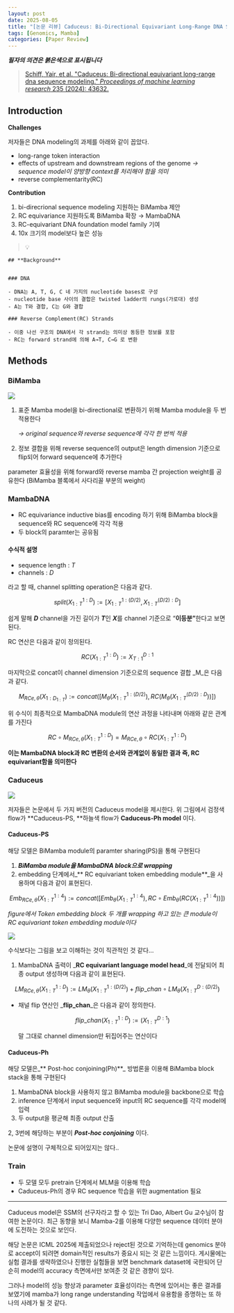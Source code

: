 ```yaml
---
layout: post
date: 2025-08-05
title: "[논문 리뷰] Caduceus: Bi-Directional Equivariant Long-Range DNA Sequence Modeling"
tags: [Genomics, Mamba]
categories: [Paper Review]
---
```


<span class="notion-red">_**필자의 의견은 붉은색으로 표시됩니다**_</span>


> [Schiff, Yair, et al. "Caduceus: Bi-directional equivariant long-range dna sequence modeling." ](https://pmc.ncbi.nlm.nih.gov/articles/PMC12189541/)[_Proceedings of machine learning research_](https://pmc.ncbi.nlm.nih.gov/articles/PMC12189541/)[ 235 (2024): 43632.](https://pmc.ncbi.nlm.nih.gov/articles/PMC12189541/)



## Introduction


**Challenges**


저자들은 DNA modeling의 과제를 아래와 같이 꼽았다.

- long-range token interaction
- effects of upstream and downstream regions of the genome 
_→ sequence model이 양방향 context를 처리해야 함을 의미_
- reverse complementarity(RC)

**Contribution**

1. bi-direcrional sequence modeling 지원하는 BiMamba 제안
1. RC equivariance 지원하도록 BiMamba 확장 → MambaDNA
1. RC-equivariant DNA foundation model family 기여
1. 10x 크기의 model보다 높은 성능

> 💡 


	## **Background**


	### DNA

	- DNA는 A, T, G, C 네 가지의 nucleotide bases로 구성
	- nucleotide base 사이의 결합은 twisted ladder의 rungs(가로대) 생성
	- A는 T와 결합, C는 G와 결합

	### Reverse Complement(RC) Strands

	- 이중 나선 구조의 DNA에서 각 strand는 의미상 동등한 정보를 포함
	- RC는 forward strand에 의해 A→T, C→G 로 변환


## Methods



### BiMamba


![](https://prod-files-secure.s3.us-west-2.amazonaws.com/542b861c-36a8-4051-84e5-8804b6728dba/2c247d59-7815-4980-99f0-8f0d21f445a7/image.png?X-Amz-Algorithm=AWS4-HMAC-SHA256&X-Amz-Content-Sha256=UNSIGNED-PAYLOAD&X-Amz-Credential=ASIAZI2LB466ZXOLAMOC%2F20250907%2Fus-west-2%2Fs3%2Faws4_request&X-Amz-Date=20250907T120103Z&X-Amz-Expires=3600&X-Amz-Security-Token=IQoJb3JpZ2luX2VjEDsaCXVzLXdlc3QtMiJGMEQCICCW7OglAU%2Fi%2BHP4%2F58BYdXUrEGEd2QmvxPCPTd72DHtAiA1hsB6Drb%2Fef3YI%2Bln1w%2BVOJRWeXTL27OAYTI5aXF3myqIBAik%2F%2F%2F%2F%2F%2F%2F%2F%2F%2F8BEAAaDDYzNzQyMzE4MzgwNSIMz7Ynlizsw6LCLrmmKtwDRfN%2FqwLjBu1mfSerB6QbswH5GQ47aWdFKGvDXncphel1rhzgBzGqMdqUYmFGkr7kTPXgSnJUDdGUyD7PGIpBo8N2JkThXg%2FtdC5MxK33%2Bwldtzo4%2Bs7P%2FTWuOyzdDjmuAWQtJgu02cMnV3u0L3NRhBxGehGnVFBPDKSAFbyub2oBZHLQQEc3J4J%2F6WPjiNTTzOJ8Jl2SK6%2FkLEj%2FWmM8kWiqyVDAbsygxdiDbCrPm9rJn83KzcZgyyZWnT%2BMaXHy1C9U3QiY2Nzs4QjE3LmrH6Vd1WYOBLP%2BCl875%2FsKWuTk1s5X4KSucFmTkhsN3ewMlDBsKALe14QxLvc0C33yx69rw6tMnApQLYm4kvs6UbJB1fvb93JMOTy3g8pWlHQBEhAw7MDG5Q2Y8eMvtmhmYsKGVcuo5iOOMUy16LNrDom1DpOLgecgz3qv%2FfRQWS7Omm%2FembxlUZrOmTucKEwFtefxbhjb87iMzUG15pPzUValZP4gPiRLorJi1MJc1FzUhL1T3hzcGY%2FD4XjAeD0aoJZNq5%2FkVxLg5nASZjNgFg6l5mqoGkcW4j0OWScjCrI1aHOp3F2b1NvK19Wp761WRHudVh%2FZVRFxY6ITRxdr80RFzjn1BeZf%2BLHaAiwwl8r1xQY6pgH89Y6z2TG%2BuaYUxyTXn%2FQA99FPtVQ1vyNc8X8Boleo86mlqU0nVBdTZrFNzi1K3QofikElJIO3mZQCtMvmFRqNNiA45oQV49IScAeET%2FsXjWGczAsCRcigKD2yCLW0WC5NwthEonfjbZUZSfq3%2BQxfhQeuFROVOp21yzApyJPcypfA3qP0NI2JcZmbGEqd85F6LNSv5r6bJ19jMTtSG%2FDs%2F2KBh7JD&X-Amz-Signature=7fbf370d367f53d06c50ac606fd770746f4e231b4aa7b29f844f3235caa20b37&X-Amz-SignedHeaders=host&x-amz-checksum-mode=ENABLED&x-id=GetObject)

1. 표준 Mamba model을 bi-directional로 변환하기 위해 Mamba module을 두 번 적용한다

	_→ original sequence와 reverse sequence에 각각 한 번씩 적용_

1. 정보 결합을 위해 reverse sequence의 output은 length dimension 기준으로 flip되어 forward sequence에 추가한다

parameter 효율성을 위해 forward와 reverse mamba 간 projection weight를 공유한다 (BiMamba 블록에서 사다리꼴 부분의 weight)



### MambaDNA

- RC equivariance inductive bias를 encoding 하기 위해 BiMamba block을 sequence와 RC sequence에 각각 적용
- 두 block의 paramter는 공유됨


#### 수식적 설명

- sequence length : _T_
- channels : _D_

라고 할 때,  channel splitting operation은 다음과 같다.


$$
split(X^{1:D}_{1:T}):=[X^{1:(D/2)}_{1:T},X^{(D/2):D}_{1:T}]
$$


<span class="notion-red">쉽게 말해 </span><span class="notion-red">_**D**_</span><span class="notion-red"> channel을 가진 길이가 </span><span class="notion-red">_**T**_</span><span class="notion-red">인 </span><span class="notion-red">_**X**_</span><span class="notion-red">를 channel 기준으로 “</span><span class="notion-red">**이등분”**</span><span class="notion-red">한다고 보면 된다.</span>


RC 연산은 다음과 같이 정의된다.


$$
RC(X^{1:D}_{1:T}):=X^{D:1}_{T:1}
$$


마지막으로 concat이 channel dimension 기준으로의 sequence 결합 _M_은 다음과 같다.


$$
M_{RCe,\theta}(X_{1:D_{1:T}}):=concat([M_{\theta}(X^{1:(D/2)}_{1:T}),RC(M_{\theta}(X^{(D/2):D}_{1:T}))])
$$


위 수식이 최종적으로 MambaDNA module의 연산 과정을 나타내며 아래와 같은 관계를 가진다


$$
RC\circ M_{RCe,\theta}(X^{1:D}_{1:T}) = M_{RCe,\theta} \circ RC(X^{1:D}_{1:T})
$$


**이는 MambaDNA block과 RC 변환의 순서와 관계없이 동일한 결과 즉, RC equivariant함을 의미한다**



### Caduceus


![](https://prod-files-secure.s3.us-west-2.amazonaws.com/542b861c-36a8-4051-84e5-8804b6728dba/f94a60d7-8145-473b-aef9-7c68d3ec604a/image.png?X-Amz-Algorithm=AWS4-HMAC-SHA256&X-Amz-Content-Sha256=UNSIGNED-PAYLOAD&X-Amz-Credential=ASIAZI2LB466ZXOLAMOC%2F20250907%2Fus-west-2%2Fs3%2Faws4_request&X-Amz-Date=20250907T120103Z&X-Amz-Expires=3600&X-Amz-Security-Token=IQoJb3JpZ2luX2VjEDsaCXVzLXdlc3QtMiJGMEQCICCW7OglAU%2Fi%2BHP4%2F58BYdXUrEGEd2QmvxPCPTd72DHtAiA1hsB6Drb%2Fef3YI%2Bln1w%2BVOJRWeXTL27OAYTI5aXF3myqIBAik%2F%2F%2F%2F%2F%2F%2F%2F%2F%2F8BEAAaDDYzNzQyMzE4MzgwNSIMz7Ynlizsw6LCLrmmKtwDRfN%2FqwLjBu1mfSerB6QbswH5GQ47aWdFKGvDXncphel1rhzgBzGqMdqUYmFGkr7kTPXgSnJUDdGUyD7PGIpBo8N2JkThXg%2FtdC5MxK33%2Bwldtzo4%2Bs7P%2FTWuOyzdDjmuAWQtJgu02cMnV3u0L3NRhBxGehGnVFBPDKSAFbyub2oBZHLQQEc3J4J%2F6WPjiNTTzOJ8Jl2SK6%2FkLEj%2FWmM8kWiqyVDAbsygxdiDbCrPm9rJn83KzcZgyyZWnT%2BMaXHy1C9U3QiY2Nzs4QjE3LmrH6Vd1WYOBLP%2BCl875%2FsKWuTk1s5X4KSucFmTkhsN3ewMlDBsKALe14QxLvc0C33yx69rw6tMnApQLYm4kvs6UbJB1fvb93JMOTy3g8pWlHQBEhAw7MDG5Q2Y8eMvtmhmYsKGVcuo5iOOMUy16LNrDom1DpOLgecgz3qv%2FfRQWS7Omm%2FembxlUZrOmTucKEwFtefxbhjb87iMzUG15pPzUValZP4gPiRLorJi1MJc1FzUhL1T3hzcGY%2FD4XjAeD0aoJZNq5%2FkVxLg5nASZjNgFg6l5mqoGkcW4j0OWScjCrI1aHOp3F2b1NvK19Wp761WRHudVh%2FZVRFxY6ITRxdr80RFzjn1BeZf%2BLHaAiwwl8r1xQY6pgH89Y6z2TG%2BuaYUxyTXn%2FQA99FPtVQ1vyNc8X8Boleo86mlqU0nVBdTZrFNzi1K3QofikElJIO3mZQCtMvmFRqNNiA45oQV49IScAeET%2FsXjWGczAsCRcigKD2yCLW0WC5NwthEonfjbZUZSfq3%2BQxfhQeuFROVOp21yzApyJPcypfA3qP0NI2JcZmbGEqd85F6LNSv5r6bJ19jMTtSG%2FDs%2F2KBh7JD&X-Amz-Signature=12e5380066bcfba79e9639343590b0ae53856a7477815c60e1ef0a5948758617&X-Amz-SignedHeaders=host&x-amz-checksum-mode=ENABLED&x-id=GetObject)


저자들은 논문에서 두 가지 버전의 Caduceus model을 제시한다. 위 그림에서 검정색 flow가 **Caduceus-PS, **하늘색 flow가 **Caduceus-Ph model** 이다.



#### Caduceus-PS


해당 모델은 BiMamba module의 paramter sharing(PS)을 통해 구현된다

1. _**BiMamba module을 MambaDNA block으로 wrapping**_
1. embedding 단계에서_** RC equivariant token embedding module**_을 사용하며 다음과 같이 표현된다.

$$
Emb_{RCe,\theta}(X^{1:4}_{1:T}):=concat([Emb_{\theta}(X^{1:4}_{1:T}),RC \circ Emb_{\theta}(RC(X^{1:4}_{1:T}))])
$$


_figure에서 Token embedding block 두 개를 wrapping 하고 있는 큰 module이 RC equivariant token embedding module이다_


![](https://prod-files-secure.s3.us-west-2.amazonaws.com/542b861c-36a8-4051-84e5-8804b6728dba/b175e4da-71eb-4e91-8c23-a06dabe673c9/image.png?X-Amz-Algorithm=AWS4-HMAC-SHA256&X-Amz-Content-Sha256=UNSIGNED-PAYLOAD&X-Amz-Credential=ASIAZI2LB466ZXOLAMOC%2F20250907%2Fus-west-2%2Fs3%2Faws4_request&X-Amz-Date=20250907T120103Z&X-Amz-Expires=3600&X-Amz-Security-Token=IQoJb3JpZ2luX2VjEDsaCXVzLXdlc3QtMiJGMEQCICCW7OglAU%2Fi%2BHP4%2F58BYdXUrEGEd2QmvxPCPTd72DHtAiA1hsB6Drb%2Fef3YI%2Bln1w%2BVOJRWeXTL27OAYTI5aXF3myqIBAik%2F%2F%2F%2F%2F%2F%2F%2F%2F%2F8BEAAaDDYzNzQyMzE4MzgwNSIMz7Ynlizsw6LCLrmmKtwDRfN%2FqwLjBu1mfSerB6QbswH5GQ47aWdFKGvDXncphel1rhzgBzGqMdqUYmFGkr7kTPXgSnJUDdGUyD7PGIpBo8N2JkThXg%2FtdC5MxK33%2Bwldtzo4%2Bs7P%2FTWuOyzdDjmuAWQtJgu02cMnV3u0L3NRhBxGehGnVFBPDKSAFbyub2oBZHLQQEc3J4J%2F6WPjiNTTzOJ8Jl2SK6%2FkLEj%2FWmM8kWiqyVDAbsygxdiDbCrPm9rJn83KzcZgyyZWnT%2BMaXHy1C9U3QiY2Nzs4QjE3LmrH6Vd1WYOBLP%2BCl875%2FsKWuTk1s5X4KSucFmTkhsN3ewMlDBsKALe14QxLvc0C33yx69rw6tMnApQLYm4kvs6UbJB1fvb93JMOTy3g8pWlHQBEhAw7MDG5Q2Y8eMvtmhmYsKGVcuo5iOOMUy16LNrDom1DpOLgecgz3qv%2FfRQWS7Omm%2FembxlUZrOmTucKEwFtefxbhjb87iMzUG15pPzUValZP4gPiRLorJi1MJc1FzUhL1T3hzcGY%2FD4XjAeD0aoJZNq5%2FkVxLg5nASZjNgFg6l5mqoGkcW4j0OWScjCrI1aHOp3F2b1NvK19Wp761WRHudVh%2FZVRFxY6ITRxdr80RFzjn1BeZf%2BLHaAiwwl8r1xQY6pgH89Y6z2TG%2BuaYUxyTXn%2FQA99FPtVQ1vyNc8X8Boleo86mlqU0nVBdTZrFNzi1K3QofikElJIO3mZQCtMvmFRqNNiA45oQV49IScAeET%2FsXjWGczAsCRcigKD2yCLW0WC5NwthEonfjbZUZSfq3%2BQxfhQeuFROVOp21yzApyJPcypfA3qP0NI2JcZmbGEqd85F6LNSv5r6bJ19jMTtSG%2FDs%2F2KBh7JD&X-Amz-Signature=19feac03cea2fcada095c19d257434356ee0f99589280ced290a3d17e3ce9b1f&X-Amz-SignedHeaders=host&x-amz-checksum-mode=ENABLED&x-id=GetObject)


<span class="notion-red">수식보다는 그림을 보고 이해하는 것이 직관적인 것 같다…</span>

1. MambaDNA 출력이 _**RC equivariant language model head**_에 전달되어 최종 output 생성하며 다음과 같이 표현된다.

$$
LM_{RCe,\theta}(X^{1:D}_{1:T}):= LM_{\theta}(X^{1:(D/2)}_{1:T})+flip\_chan\circ LM_{\theta}(X^{D:(D/2)}_{1:T})
$$

- 채널 flip 연산인 _**flip\_chan**_은 다음과 같이 정의한다.

	$$
	flip\_chan(X^{1:D}_{1:T}):=(X^{D:1}_{1:T})
	$$


	말 그대로 channel dimension만 뒤집어주는 연산이다



#### Caduceus-Ph


해당 모델은_** Post-hoc conjoining(Ph)**_ 방법론을 이용해 BiMamba block stack을 통해 구현된다

1. MambaDNA block을 사용하지 않고 BiMamba module을 backbone으로 학습
1. inference 단계에서 input sequence와 input의 RC sequence를 각각 model에 입력
1. 두 output을 평균해 최종 output 산출

2, 3번에 해당하는 부분이 _**Post-hoc conjoining**_ 이다.


<span class="notion-red">논문에 설명이 구체적으로 되어있지는 않다..</span>



### Train

- 두 모델 모두 pretrain 단계에서 MLM을 이용해 학습
- Caduceus-Ph의 경우 RC sequence 학습을 위한 augmentation 필요

---


<span class="notion-red">Caduceus model은 SSM의 선구자라고 할 수 있는 Tri Dao, Albert Gu 교수님이 참여한 논문이다. 최근 동향을 보니 Mamba-2를 이용해 다양한 sequence 데이터 분야에 도전하는 것으로 보인다.</span>


<span class="notion-red">해당 논문은 ICML 2025에 제출되었으나 reject된 것으로 기억하는데 genomics 분야로 accept이 되려면 domain적인 results가 중요시 되는 것 같은 느낌이다. 게시물에는 실험 결과를 생략하였으나 진행한 실험들을 보면 benchmark dataset에 국한되어 단순히 model의 accuracy 측면에서만 보여준 것 같은 경향이 있다.</span>


<span class="notion-red">그러나 model의 성능 향상과 parameter 효율성이라는 측면에 있어서는 좋은 결과를 보였기에 mamba가 long range understanding 작업에서 유용함을 증명하는 또 하나의 사례가 될 것 같다.</span>

